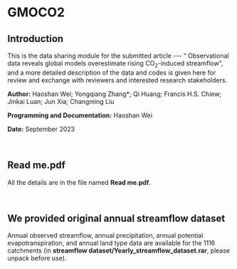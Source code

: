 # GMOCO2

## Introduction
This is the data sharing module for the submitted article --- “	Observational data reveals global models overestimate rising CO<sub>2</sub>-induced streamflow”, and a more detailed description of the data and codes is given here for review and exchange with reviewers and interested research stakeholders. 

**Author:** Haoshan Wei; Yongqiang Zhang*; Qi Huang; Francis H.S. Chiew; Jinkai Luan; Jun Xia; Changming Liu

**Programming and Documentation:** Haoshan Wei

**Date:** September 2023

<br/>

## Read me.pdf

All the details are in the file named **Read me.pdf**.

<br/>

## We provided original annual streamflow dataset

Annual observed streamflow, annual precipitation, annual potential evapotranspiration, and annual land type data are available for the 1116 catchments (in **streamflow dataset/Yearly_streamflow_dataset.rar**, please unpack before use).
